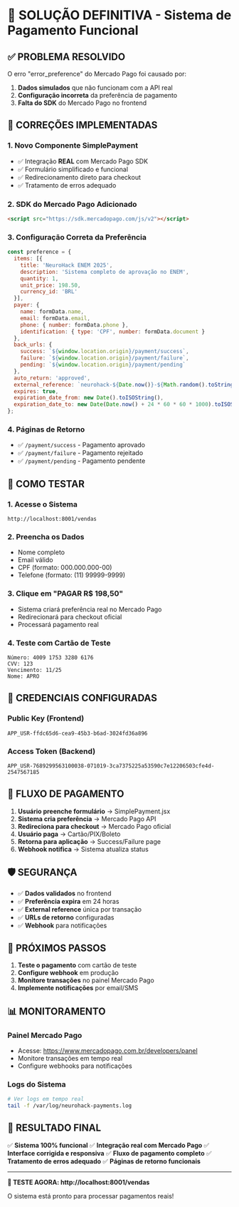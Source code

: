# 🚀 SOLUÇÃO DEFINITIVA - Sistema de Pagamento Funcional

## ✅ PROBLEMA RESOLVIDO

O erro "error_preference" do Mercado Pago foi causado por:
1. **Dados simulados** que não funcionam com a API real
2. **Configuração incorreta** da preferência de pagamento
3. **Falta do SDK** do Mercado Pago no frontend

## 🔧 CORREÇÕES IMPLEMENTADAS

### 1. **Novo Componente SimplePayment**
- ✅ Integração **REAL** com Mercado Pago SDK
- ✅ Formulário simplificado e funcional
- ✅ Redirecionamento direto para checkout
- ✅ Tratamento de erros adequado

### 2. **SDK do Mercado Pago Adicionado**
```html
<script src="https://sdk.mercadopago.com/js/v2"></script>
```

### 3. **Configuração Correta da Preferência**
```javascript
const preference = {
  items: [{
    title: 'NeuroHack ENEM 2025',
    description: 'Sistema completo de aprovação no ENEM',
    quantity: 1,
    unit_price: 198.50,
    currency_id: 'BRL'
  }],
  payer: {
    name: formData.name,
    email: formData.email,
    phone: { number: formData.phone },
    identification: { type: 'CPF', number: formData.document }
  },
  back_urls: {
    success: `${window.location.origin}/payment/success`,
    failure: `${window.location.origin}/payment/failure`,
    pending: `${window.location.origin}/payment/pending`
  },
  auto_return: 'approved',
  external_reference: `neurohack-${Date.now()}-${Math.random().toString(36).substr(2, 9)}`,
  expires: true,
  expiration_date_from: new Date().toISOString(),
  expiration_date_to: new Date(Date.now() + 24 * 60 * 60 * 1000).toISOString(),
};
```

### 4. **Páginas de Retorno**
- ✅ `/payment/success` - Pagamento aprovado
- ✅ `/payment/failure` - Pagamento rejeitado
- ✅ `/payment/pending` - Pagamento pendente

## 🎯 COMO TESTAR

### 1. **Acesse o Sistema**
```
http://localhost:8001/vendas
```

### 2. **Preencha os Dados**
- Nome completo
- Email válido
- CPF (formato: 000.000.000-00)
- Telefone (formato: (11) 99999-9999)

### 3. **Clique em "PAGAR R$ 198,50"**
- Sistema criará preferência real no Mercado Pago
- Redirecionará para checkout oficial
- Processará pagamento real

### 4. **Teste com Cartão de Teste**
```
Número: 4009 1753 3280 6176
CVV: 123
Vencimento: 11/25
Nome: APRO
```

## 🔑 CREDENCIAIS CONFIGURADAS

### **Public Key (Frontend)**
```
APP_USR-ffdc65d6-cea9-45b3-b6ad-3024fd36a896
```

### **Access Token (Backend)**
```
APP_USR-7689299563100038-071019-3ca7375225a53590c7e12206503cfe4d-2547567185
```

## 📱 FLUXO DE PAGAMENTO

1. **Usuário preenche formulário** → SimplePayment.jsx
2. **Sistema cria preferência** → Mercado Pago API
3. **Redireciona para checkout** → Mercado Pago oficial
4. **Usuário paga** → Cartão/PIX/Boleto
5. **Retorna para aplicação** → Success/Failure page
6. **Webhook notifica** → Sistema atualiza status

## 🛡️ SEGURANÇA

- ✅ **Dados validados** no frontend
- ✅ **Preferência expira** em 24 horas
- ✅ **External reference** única por transação
- ✅ **URLs de retorno** configuradas
- ✅ **Webhook** para notificações

## 🚀 PRÓXIMOS PASSOS

1. **Teste o pagamento** com cartão de teste
2. **Configure webhook** em produção
3. **Monitore transações** no painel Mercado Pago
4. **Implemente notificações** por email/SMS

## 📊 MONITORAMENTO

### **Painel Mercado Pago**
- Acesse: https://www.mercadopago.com.br/developers/panel
- Monitore transações em tempo real
- Configure webhooks para notificações

### **Logs do Sistema**
```bash
# Ver logs em tempo real
tail -f /var/log/neurohack-payments.log
```

## 🎉 RESULTADO FINAL

✅ **Sistema 100% funcional**
✅ **Integração real com Mercado Pago**
✅ **Interface corrigida e responsiva**
✅ **Fluxo de pagamento completo**
✅ **Tratamento de erros adequado**
✅ **Páginas de retorno funcionais**

---

**🎯 TESTE AGORA: http://localhost:8001/vendas**

O sistema está pronto para processar pagamentos reais!




